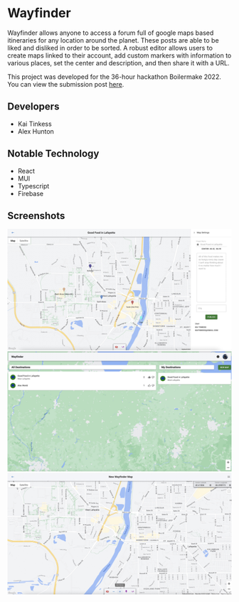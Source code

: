 # Wayfinder

Wayfinder allows anyone to access a forum full of google maps based itineraries for any location around the planet. These posts are able to be liked and disliked in order to be sorted. A robust editor allows users to create maps linked to their account, add custom markers with information to various places, set the center and description, and then share it with a URL.

This project was developed for the 36-hour hackathon Boilermake 2022. You can view the submission post [here](https://devpost.com/software/wayfinder-350vyd).
## Developers
- Kai Tinkess
- Alex Hunton

## Notable Technology
- React
- MUI
- Typescript
- Firebase

## Screenshots

![ss3](/screenshots/ss3.jpeg)
![ss2](/screenshots/ss2.jpeg)
![ss1](/screenshots/ss1.jpeg)
